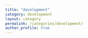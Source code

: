 ```yaml
---
title: "development"
category: development
layout: category
permalink: /categories/development/
author_profile: true
---
```

